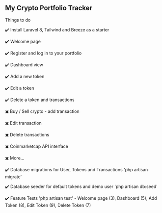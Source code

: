 ## My Crypto Portfolio Tracker

 Things to do

:heavy_check_mark: Install Laravel 8, Tailwind and Breeze as a starter

:heavy_check_mark: Welcome page

:heavy_check_mark: Register and log in to your portfolio

:heavy_check_mark: Dashboard view

:heavy_check_mark: Add a new token

:heavy_check_mark: Edit a token

:heavy_check_mark: Delete a token and transactions



:heavy_multiplication_x: Buy / Sell crypto - add transaction

:heavy_multiplication_x: Edit transaction

:heavy_multiplication_x: Delete transactions

:heavy_multiplication_x: Coinmarketcap API interface

:heavy_multiplication_x: More...




:heavy_check_mark: Database migrations for User, Tokens and Transactions 'php artisan migrate'

:heavy_check_mark: Database seeder for default tokens and demo user 'php artisan db:seed'

:heavy_check_mark: Feature Tests 'php artisan test' - Welcome page (3), Dashboard (5), Add Token (8), Edit Token (9), Delete Token (7)




